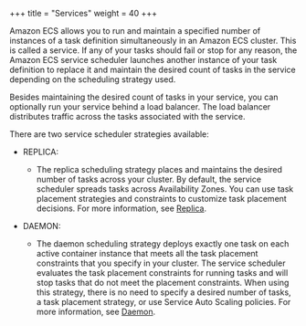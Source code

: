 +++
title = "Services"
weight = 40
+++


Amazon ECS allows you to run and maintain a specified number of instances of a task definition simultaneously in an Amazon ECS cluster. This is called a service. If any of your tasks should fail or stop for any reason, the Amazon ECS service scheduler launches another instance of your task definition to replace it and maintain the desired count of tasks in the service depending on the scheduling strategy used.

Besides maintaining the desired count of tasks in your service, you can optionally run your service behind a load balancer. The load balancer distributes traffic across the tasks associated with the service. 

There are two service scheduler strategies available:

- REPLICA: 

  - The replica scheduling strategy places and maintains the desired number of tasks across your cluster. By default, the service scheduler spreads tasks across Availability Zones. You can use task placement strategies and constraints to customize task placement decisions. For more information, see [Replica](https://docs.aws.amazon.com/AmazonECS/latest/developerguide/ecs_services.html#service_scheduler_replica).

- DAEMON: 

  - The daemon scheduling strategy deploys exactly one task on each active container instance that meets all the task placement constraints that you specify in your cluster. The service scheduler evaluates the task placement constraints for running tasks and will stop tasks that do not meet the placement constraints. When using this strategy, there is no need to specify a desired number of tasks, a task placement strategy, or use Service Auto Scaling policies. For more information, see [Daemon](https://docs.aws.amazon.com/AmazonECS/latest/developerguide/ecs_services.html#service_scheduler_daemon).